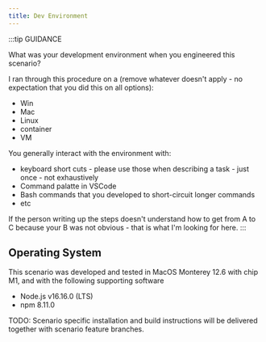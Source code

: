 ```yaml
---
title: Dev Environment
---
```


:::tip GUIDANCE

What was your development environment when you engineered this scenario?

I ran through this procedure on a (remove whatever doesn't apply - no expectation that you did this on all options):

- Win
- Mac
- Linux
- container
- VM

You generally interact with the environment with:

- keyboard short cuts - please use those when describing a task - just once - not exhaustively
- Command palatte in VSCode
- Bash commands that you developed to short-circuit longer commands
- etc

If the person writing up the steps doesn't understand how to get from A to C because your B was not obvious - that is what I'm looking for here.
:::

## Operating System

This scenario was developed and tested in MacOS Monterey 12.6 with chip M1, and with the following supporting software

- Node.js v16.16.0 (LTS)
- npm 8.11.0

TODO: Scenario specific installation and build instructions will be delivered together with scenario feature branches.